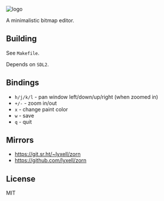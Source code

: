 ![logo](https://i.imgur.com/LwJvJfx.png)

A minimalistic bitmap editor.

## Building

See `Makefile`.

Depends on `SDL2`.

## Bindings

* `h/j/k/l` - pan window left/down/up/right (when zoomed in)
* `+/-` - zoom in/out
* `x` - change paint color
* `w` - save
* `q` - quit

## Mirrors

* https://git.sr.ht/~lyxell/zorn
* https://github.com/lyxell/zorn

## License

MIT
